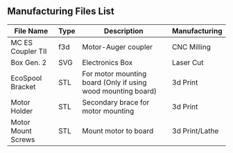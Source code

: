 ## Manufacturing Files List

File Name | Type | Description | Manufacturing
----------|-------|------------|---------
MC ES Coupler TII | f3d | Motor-Auger coupler | CNC Milling
Box Gen. 2 | SVG | Electronics Box | Laser Cut
EcoSpool Bracket | STL | For motor mounting board (Only if using wood mounting board) | 3d Print
Motor Holder | STL | Secondary brace for motor mounting | 3d Print
Motor Mount Screws | STL | Mount motor to board | 3d Print/Lathe
